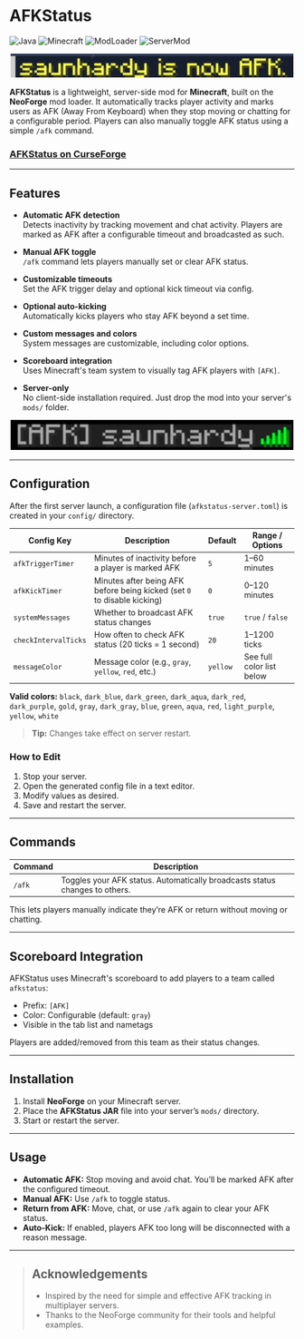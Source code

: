 # AFKStatus

![Java](https://img.shields.io/badge/Language-Java-blue)
![Minecraft](https://img.shields.io/badge/Minecraft-1.21.1-green)
![ModLoader](https://img.shields.io/badge/Mod%20Loader-NeoForge-brightgreen)
![ServerMod](https://img.shields.io/badge/Type-Server--Side-orange)

<p align="center">
  <img src="docs/images/afkstatus-chat-preview.png" width="500">
</p>

**AFKStatus** is a lightweight, server-side mod for **Minecraft**, built on the **NeoForge** mod loader. It automatically tracks player activity and marks users as AFK (Away From Keyboard) when they stop moving or chatting for a configurable period. Players can also manually toggle AFK status using a simple `/afk` command.

### [AFKStatus on CurseForge](https://www.curseforge.com/minecraft/mc-mods/afkstatus)

---

## Features

- **Automatic AFK detection**  
  Detects inactivity by tracking movement and chat activity. Players are marked as AFK after a configurable timeout and broadcasted as such.

- **Manual AFK toggle**  
  `/afk` command lets players manually set or clear AFK status.

- **Customizable timeouts**  
  Set the AFK trigger delay and optional kick timeout via config.

- **Optional auto-kicking**  
  Automatically kicks players who stay AFK beyond a set time.

- **Custom messages and colors**  
  System messages are customizable, including color options.

- **Scoreboard integration**  
  Uses Minecraft's team system to visually tag AFK players with `[AFK]`.

- **Server-only**  
  No client-side installation required. Just drop the mod into your server's `mods/` folder.

<p align="center">
  <img src="docs/images/afkstatus-tab-preview.png" width="500">
</p>

---

## Configuration

After the first server launch, a configuration file (`afkstatus-server.toml`) is created in your `config/` directory.

| Config Key           | Description                                                                 | Default | Range / Options            |
|----------------------|-----------------------------------------------------------------------------|---------|-----------------------------|
| `afkTriggerTimer`    | Minutes of inactivity before a player is marked AFK                         | `5`     | 1–60 minutes                |
| `afkKickTimer`       | Minutes after being AFK before being kicked (set `0` to disable kicking)    | `0`     | 0–120 minutes               |
| `systemMessages`     | Whether to broadcast AFK status changes                                     | `true`  | `true` / `false`            |
| `checkIntervalTicks` | How often to check AFK status (20 ticks = 1 second)                         | `20`    | 1–1200 ticks                |
| `messageColor`       | Message color (e.g., `gray`, `yellow`, `red`, etc.)                         | `yellow`| See full color list below   |

**Valid colors:** `black`, `dark_blue`, `dark_green`, `dark_aqua`, `dark_red`, `dark_purple`, `gold`, `gray`, `dark_gray`, `blue`, `green`, `aqua`, `red`, `light_purple`, `yellow`, `white`

> **Tip:** Changes take effect on server restart.

### How to Edit

1. Stop your server.
2. Open the generated config file in a text editor.
3. Modify values as desired.
4. Save and restart the server.

---

## Commands

| Command | Description                                                                 |
|---------|-----------------------------------------------------------------------------|
| `/afk`  | Toggles your AFK status. Automatically broadcasts status changes to others. |

This lets players manually indicate they’re AFK or return without moving or chatting.

---

## Scoreboard Integration

AFKStatus uses Minecraft's scoreboard to add players to a team called `afkstatus`:

- Prefix: `[AFK] `
- Color: Configurable (default: `gray`)
- Visible in the tab list and nametags

Players are added/removed from this team as their status changes.

---

## Installation

1. Install **NeoForge** on your Minecraft server.
2. Place the **AFKStatus JAR** file into your server’s `mods/` directory.
3. Start or restart the server.

---

## Usage

- **Automatic AFK:** Stop moving and avoid chat. You’ll be marked AFK after the configured timeout.
- **Manual AFK:** Use `/afk` to toggle status.
- **Return from AFK:** Move, chat, or use `/afk` again to clear your AFK status.
- **Auto-Kick:** If enabled, players AFK too long will be disconnected with a reason message.

---

>## Acknowledgements
> - Inspired by the need for simple and effective AFK tracking in multiplayer servers.
> - Thanks to the NeoForge community for their tools and helpful examples.